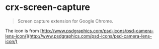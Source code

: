 # crx-screen-capture

> Screen capture extension for Google Chrome.

The icon is from [http://www.psdgraphics.com/psd-icons/psd-camera-lens-icon/](http://www.psdgraphics.com/psd-icons/psd-camera-lens-icon/)
